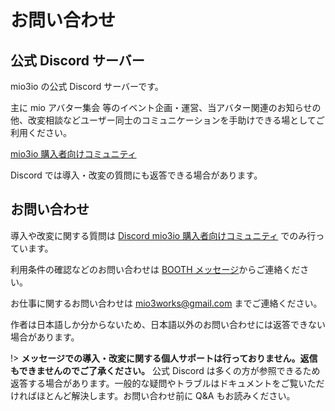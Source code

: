 # お問い合わせ <!-- {docsify-ignore-all} -->

## 公式 Discord サーバー

mio3io の公式 Discord サーバーです。

主に mio アバター集会 等のイベント企画・運営、当アバター関連のお知らせの他、改変相談などユーザー同士のコミュニケーションを手助けできる場としてご利用ください。

[mio3io 購入者向けコミュニティ](https://discord.com/invite/DEdZuXUnwu)

Discord では導入・改変の質問にも返答できる場合があります。

## お問い合わせ

導入や改変に関する質問は [Discord mio3io 購入者向けコミュニティ](https://discord.com/invite/DEdZuXUnwu) でのみ行っています。

利用条件の確認などのお問い合わせは [BOOTH メッセージ](https://mio3works.booth.pm/)からご連絡ください。

お仕事に関するお問い合わせは mio3works@gmail.com までご連絡ください。

作者は日本語しか分からないため、日本語以外のお問い合わせには返答できない場合があります。

!> **メッセージでの導入・改変に関する個人サポートは行っておりません。返信もできませんのでご了承ください。**
公式 Discord は多くの方が参照できるため返答する場合があります。一般的な疑問やトラブルはドキュメントをご覧いただければほとんど解決します。お問い合わせ前に Q&A もお読みください。
